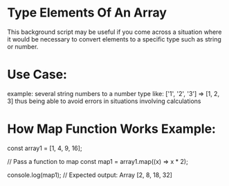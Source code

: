 # Type Elements Of An Array

This background script may be useful if you come 
across a situation where it would be necessary to convert 
elements to a specific type such as string or number.

# Use Case: 
example: several string numbers to a number type like: ['1', '2', '3'] => [1, 2, 3] 
thus being able to avoid errors in situations involving calculations

# How Map Function Works Example:
const array1 = [1, 4, 9, 16];

// Pass a function to map
const map1 = array1.map((x) => x * 2);

console.log(map1);
// Expected output: Array [2, 8, 18, 32]
